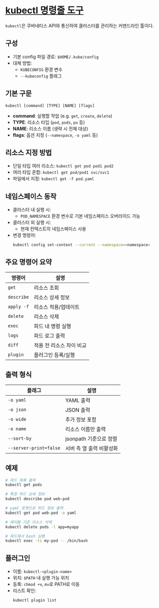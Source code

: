 # [kubectl 명령줄 도구](https://kubernetes.io/ko/docs/reference/kubectl/)

`kubectl`은 쿠버네티스 API와 통신하여 클러스터를 관리하는 커맨드라인 툴이다.

## 구성
- 기본 config 파일 경로: `$HOME/.kube/config`
- 대체 방법:
  - `KUBECONFIG` 환경 변수
  - `--kubeconfig` 플래그

## 기본 구문
```
kubectl [command] [TYPE] [NAME] [flags]
```
- **command**: 실행할 작업 (e.g. `get`, `create`, `delete`)
- **TYPE**: 리소스 타입 (`pod`, `pods`, `po` 등)
- **NAME**: 리소스 이름 (생략 시 전체 대상)
- **flags**: 옵션 지정 (`--namespace`, `-o yaml` 등)

## 리소스 지정 방법
- 단일 타입 여러 리소스: `kubectl get pod pod1 pod2`
- 여러 타입 혼합: `kubectl get pod/pod1 svc/svc1`
- 파일에서 지정: `kubectl get -f pod.yaml`

## 네임스페이스 동작
- 클러스터 내 실행 시:
  - `POD_NAMESPACE` 환경 변수로 기본 네임스페이스 오버라이드 가능
- 클러스터 외 실행 시:
  - 현재 컨텍스트의 네임스페이스 사용
- 변경 명령어:
  ```bash
  kubectl config set-context --current --namespace=<namespace>
  ```

## 주요 명령어 요약

| 명령어 | 설명 |
|--------|------|
| `get` | 리소스 조회 |
| `describe` | 리소스 상세 정보 |
| `apply -f` | 리소스 적용/업데이트 |
| `delete` | 리소스 삭제 |
| `exec` | 파드 내 명령 실행 |
| `logs` | 파드 로그 출력 |
| `diff` | 적용 전 리소스 차이 비교 |
| `plugin` | 플러그인 등록/실행 |

## 출력 형식

| 플래그 | 설명 |
|--------|------|
| `-o yaml` | YAML 출력 |
| `-o json` | JSON 출력 |
| `-o wide` | 추가 정보 포함 |
| `-o name` | 리소스 이름만 출력 |
| `--sort-by` | jsonpath 기준으로 정렬 |
| `--server-print=false` | 서버 측 열 출력 비활성화 |

## 예제

```bash
# 파드 목록 출력
kubectl get pods

# 특정 파드 상세 정보
kubectl describe pod web-pod

# yaml 포맷으로 파드 정보 출력
kubectl get pod web-pod -o yaml

# 레이블 기준 리소스 삭제
kubectl delete pods -l app=myapp

# 파드에서 bash 실행
kubectl exec -ti my-pod -- /bin/bash
```

## 플러그인

- 이름: `kubectl-<plugin-name>`
- 위치: `$PATH` 내 실행 가능 위치
- 등록: `chmod +x`, `mv`로 PATH로 이동
- 리스트 확인:
  ```bash
  kubectl plugin list
  ```